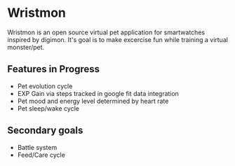 <h1>Wristmon</h1>
Wristmon is an open source virtual pet application for smartwatches inspired by digimon. It's goal is to make excercise fun while training a virtual monster/pet.
<h2>Features in Progress</h2>
<ul>
  <li/>Pet evolution cycle
  <li/>EXP Gain via steps tracked in google fit data integration
  <li/>Pet mood and energy level determined by heart rate
  <li/>Pet sleep/wake cycle
</ul>
<h2>Secondary goals</h2>
<ul>
  <li/>Battle system
  <li/>Feed/Care cycle
</ul>
